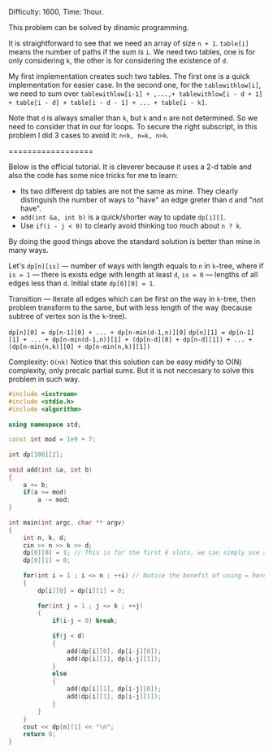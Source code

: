 Difficulty: 1600, Time: 1hour.

This problem can be solved by dinamic programming.

It is straightforward to see that we need an array of size `n + 1`. 
`table[i]` means the number of paths if the sum is `i`. We need two tables, one is for only
considering `k`, the other is for considering the existence of `d`.

My first implementation creates such two tables. The first one is a quick implementation for easier case. 
In the second one, for the `tablewithlow[i]`, 
we need to sum over `tablewithlow[i-1] + ,...,+ tablewithlow[i - d + 1] + table[i - d] + table[i - d - 1] + ... + table[i - k]`. 

Note that `d` is always smaller than `k`, but `k` and `n` are not determined. So we need to consider that in our for loops. 
To secure the right subscript,
in this problem I did 3 cases to avoid it: `n<k, n=k, n>k`. 

==================

Below is the official tutorial. It is cleverer because it uses a 2-d table and also the code has some nice tricks for me to learn:
* Its two different dp tables are not the same as mine. They clearly distinguish the number of ways to "have" an edge greter than `d` and "not have".
* `add(int &a, int b)` is a quick/shorter way to update `dp[i][]`.
* Use `if(i - j < 0)` to clearly avoid thinking too much about `n ? k`.

By doing the good things above the standard solution is better than mine in many ways. 

Let's `dp[n][is]` — number of ways with length equals to `n` in `k`-tree, where if `is = 1` — there is exists edge with length at least `d`, `is = 0` — 
lengths of all edges less than `d`. Initial state `dp[0][0] = 1`.

Transition — iterate all edges which can be first on the way in `k`-tree, then problem transform to the same, 
but with less length of the way (because subtree of vertex son is the `k`-tree).

`dp[n][0] = dp[n-1][0] + ... + dp[n-min(d-1,n)][0]`
`dp[n][1] = dp[n-1][1] + ... + dp[n-min(d-1,n)][1] + (dp[n-d][0] + dp[n-d][1]) + ... + (dp[n-min(n,k)][0] + dp[n-min(n,k)][1])`

Complexity: `O(nk)`
Notice that this solution can be easy midify to O(N) complexity, only precalc partial sums. But it is not neccesary to solve this problem in such way.

```cpp
#include <iostream>
#include <stdio.h>
#include <algorithm>
 
using namespace std;
 
const int mod = 1e9 + 7;
 
int dp[100][2];
 
void add(int &a, int b)
{
    a += b;
    if(a >= mod)
        a -= mod;
}
 
int main(int argc, char ** argv)
{
    int n, k, d;
    cin >> n >> k >> d;
    dp[0][0] = 1; // This is for the first k slots, we can simply use a single edge with weight k.
    dp[0][1] = 0;
    
    for(int i = 1 ; i <= n ; ++i) // Notice the benefit of using = here.
    {
        dp[i][0] = dp[i][1] = 0;
        
        for(int j = 1 ; j <= k ; ++j)
        {
            if(i-j < 0) break;
            
            if(j < d)
            {
                add(dp[i][0], dp[i-j][0]);
                add(dp[i][1], dp[i-j][1]);
            }
            else
            {
                add(dp[i][1], dp[i-j][0]);
                add(dp[i][1], dp[i-j][1]);
            }
        }
    }
    cout << dp[n][1] << "\n";
    return 0;
}
```
